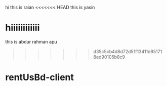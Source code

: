 hi this is raian
<<<<<<< HEAD
this is yasin


hiiiiiiiiiiii
=======
this is abdur rahman apu
>>>>>>> d35c5cb4d8d72d51f13411d851718ed90105b8c9
# rentUsBd-client
